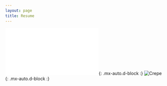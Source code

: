 ```yaml
---
layout: page
title: Resume
---
```


![Resume](./assets/img/Programmer-Resume.pdf){: .mx-auto.d-block :}
![Crepe](https://s3-media3.fl.yelpcdn.com/bphoto/cQ1Yoa75m2yUFFbY2xwuqw/348s.jpg){: .mx-auto.d-block :}